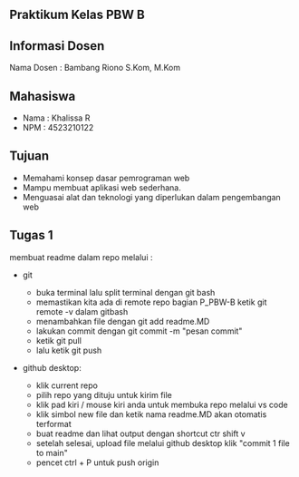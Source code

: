 Praktikum Kelas PBW B
----
## Informasi Dosen
 Nama Dosen : Bambang Riono S.Kom, M.Kom
 ## Mahasiswa

 - Nama   : Khalissa R
 - NPM    : 4523210122
## Tujuan
- Memahami konsep dasar pemrograman web
- Mampu membuat  aplikasi web sederhana.
- Menguasai alat dan teknologi yang diperlukan dalam pengembangan web

## Tugas 1
membuat readme dalam repo melalui :
- git
  - buka terminal lalu split terminal dengan git bash
  - memastikan kita ada di remote repo bagian P_PBW-B ketik git remote -v dalam gitbash
  - menambahkan file dengan git add readme.MD  
  - lakukan commit dengan git commit -m "pesan commit"
  - ketik git pull
  - lalu ketik git push


- github desktop:
    - klik current repo
    - pilih repo yang dituju untuk kirim file
    - klik pad kiri / mouse kiri anda untuk membuka repo melalui vs code
    - klik simbol new file dan ketik nama readme.MD akan otomatis terformat
    - buat readme dan lihat output dengan shortcut ctr  shift v
    - setelah selesai, upload file melalui github desktop klik "commit 1 file to main"
    - pencet ctrl + P untuk push origin
    


